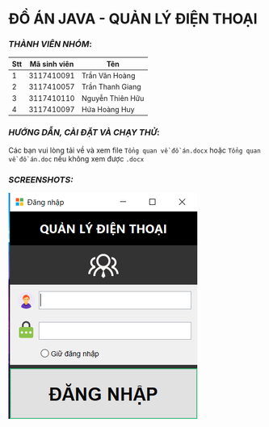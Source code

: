 # ĐỒ ÁN JAVA - QUẢN LÝ ĐIỆN THOẠI

### *THÀNH VIÊN NHÓM*:

Stt | Mã sinh viên | Tên
---- | ---- | ---
1 | 3117410091 | Trần Văn Hoàng
2 | 3117410057 | Trần Thanh Giang
3 | 3117410110 | Nguyễn Thiên Hữu
4 | 3117410097 | Hứa Hoàng Huy

### *HƯỚNG DẪN, CÀI ĐẶT VÀ CHẠY THỬ*:

Các bạn vui lòng tải về và xem file `Tổng quan về đồ án.docx` hoặc `Tổng quan về đồ án.doc` nếu không xem được `.docx`

### *SCREENSHOTS:*

![Login](screenshots/login.png)
 
<!--stackedit_data:
eyJoaXN0b3J5IjpbNjgzMTY4NTQ3LC00NjY4NDIwNiwtMzg2OT
A4NDkxLC0zMDY2MjczXX0=
-->